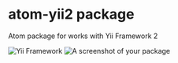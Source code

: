 # atom-yii2 package

Atom package for works with Yii Framework 2

![Yii Framework](http://static.yiiframework.com/files/logo/yii.png)
![A screenshot of your package](https://f.cloud.github.com/assets/69169/2290250/c35d867a-a017-11e3-86be-cd7c5bf3ff9b.gif)
